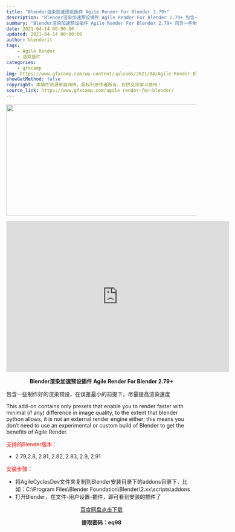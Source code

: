 ```yaml
---
title: "Blender渲染加速预设插件 Agile Render For Blender 2.79+"
description: "Blender渲染加速预设插件 Agile Render For Blender 2.79+ 包含一些制作好的渲染预设，在误差最小的前提下，尽量提高渲染速度 This add-on contains ..."
summary: "Blender渲染加速预设插件 Agile Render For Blender 2.79+ 包含一些制作好的渲染预设，在误差最小的前提下，尽量提高渲染速度 This add-on contains ..."
date: 2021-04-14 00:00:00
updated: 2021-04-14 00:00:00
author: blenderit
tags: 
    - Agile Render
    - 渲染插件
categories:
    - gfxcamp
img: https://www.gfxcamp.com/wp-content/uploads/2021/04/Agile-Render-Blender.jpg
showGetMethod: false
copyright: 本插件资源来自网络，版权归原作者所有，仅供交流学习使用！
source_link: https://www.gfxcamp.com/agile-render-for-blender/
---
```

<div><p><img decoding="async" class="aligncenter size-full wp-image-94721" src="https://www.gfxcamp.com/wp-content/uploads/2021/04/Agile-Render-Blender.jpg" data-src="https://www.gfxcamp.com/wp-content/uploads/2021/04/Agile-Render-Blender.jpg" alt="" width="590" height="295" data-srcset="https://www.gfxcamp.com/wp-content/uploads/2021/04/Agile-Render-Blender.jpg 590w, https://www.gfxcamp.com/wp-content/uploads/2021/04/Agile-Render-Blender-150x75.jpg 150w" data-sizes="(max-width: 590px) 100vw, 590px"></p><p style="text-align: center;"><iframe loading="lazy" src="https://player.youku.com/embed/XNTEzODE1NDM0OA==" width="590" height="400" frameborder="0" allowfullscreen="allowfullscreen"></iframe></p><p style="text-align: center;"><strong>Blender渲染加速预设插件 Agile Render For Blender 2.79+</strong></p><p>包含一些制作好的渲染预设，在误差最小的前提下，尽量提高渲染速度</p><p>This add-on contains only presets that enable you to render faster with minimal (if any) difference in image quality, to the extent that blender python allows, it is not an external render engine either; this means you don’t need to use an experimental or custom build of Blender to get the benefits of Agile Render.</p><p style="text-align: left;"><span style="color: #ff0000;">支持的Blender版本：</span></p><ul>
<li style="text-align: left;">2.79,2.8, 2.81, 2.82, 2.83, 2.9, 2.91</li>
</ul><p style="text-align: left;"><span style="color: #ff0000;">安装步骤：</span></p><ul>
<li>将AgileCyclesDev文件夹复制到Blender安装目录下的addons目录下，比如：C:\Program Files\Blender Foundation\Blender\2.xx\scripts\addons</li>
<li>打开Blender，在文件-用户设置-插件，即可看到安装的插件了</li>
</ul><p style="text-align: center;"><a class="maxbutton-3 maxbutton maxbutton-baidu" target="_blank" rel="noopener" href="https://pan.baidu.com/s/1PK1hsl2l4Vv8I_sKH1k_nQ"><span class="mb-text">百度网盘点击下载</span></a></p><p style="text-align: center;"><strong>提取密码：eq98</strong></p></div>